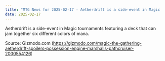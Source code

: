 ```yaml
---
title: "MTG News for 2025-02-17 - Aetherdrift is a side-event in Magic tournaments f..."
date: 2025-02-17
---
```


Aetherdrift is a side-event in Magic tournaments featuring a deck that can jam together six different colors of mana.

Source: Gizmodo.com (https://gizmodo.com/magic-the-gathering-aetherdrift-spoilers-possession-engine-marshalls-pathcruiser-2000554126)
